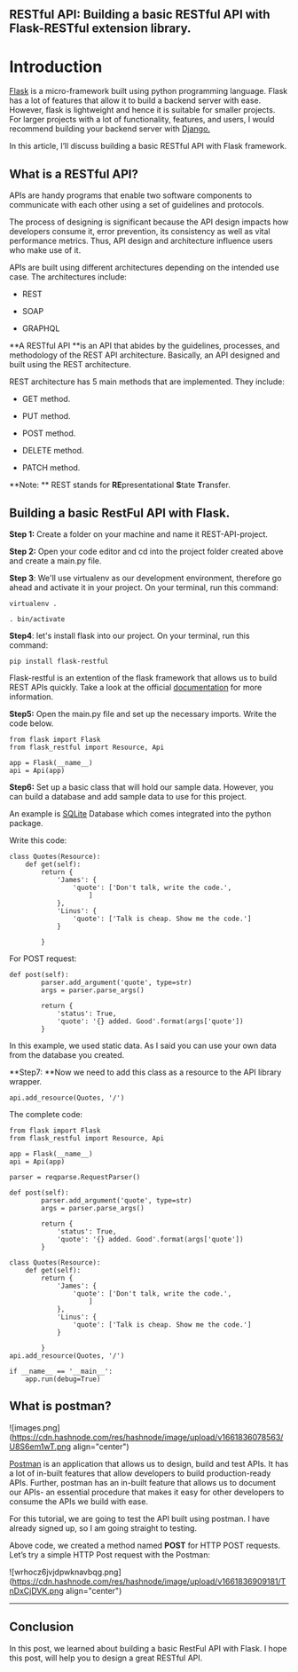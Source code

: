 ## RESTful API: Building a basic RESTful API with Flask-RESTful extension library.

# Introduction
[Flask](https://flask.palletsprojects.com/en/2.0.x/quickstart/) is a micro-framework built using python programming language. 
Flask has a lot of features that allow it to build a backend server with ease. However, flask is lightweight and hence it is suitable for smaller projects. For larger projects with a lot of functionality, features, and users, I would recommend building your backend server with [Django.](https://docs.djangoproject.com/en/4.1/)

In this article, I’ll discuss building a basic RESTful API with Flask framework. 

## What is a RESTful API?
APIs are handy programs that enable two software components to communicate with each other using a set of guidelines and protocols. 

The process of designing is significant because the API design impacts how developers consume it, error prevention, its consistency as well as vital performance metrics. Thus, API design and architecture influence users who make use of it.

APIs are built using different architectures depending on the intended use case. The architectures include:

- REST

- SOAP

- GRAPHQL

**A RESTful API **is an API that abides by the guidelines, processes, and methodology of the REST API architecture. Basically, an API designed and built using the REST architecture.

REST architecture has 5 main methods that are implemented. They include:

- GET method.

- PUT method.

- POST method.

- DELETE method.

- PATCH method.


**Note: ** REST stands for **RE**presentational **S**tate **T**ransfer.

## Building a basic RestFul API with Flask.
**Step 1:** Create a folder on your machine and name it REST-API-project.

 **Step 2:** Open your code editor and cd into the project folder created above and create a main.py file.
 
**Step 3**: We'll use virtualenv as our development environment, therefore go ahead and activate it in your project. On your terminal, run this command:

```
virtualenv .

. bin/activate
``` 
**Step4**: let's install flask into our project. On your terminal, run this command:

```
pip install flask-restful
``` 
Flask-restful is an extention of the flask framework that allows us to build REST APIs quickly. Take a look at the official [documentation](https://flask-restful.readthedocs.io/en/latest/) for more information.

**Step5:** Open the main.py file and set up the necessary imports. Write the code below.

```
from flask import Flask
from flask_restful import Resource, Api

app = Flask(__name__)
api = Api(app)

``` 
**Step6:** Set up a basic class that will hold our sample data. However, you can build a database and add sample data to use for this project. 

An example is [SQLite](https://www.sqlite.org/docs.html) Database which comes integrated into the python package.

Write this code:

```
class Quotes(Resource):
    def get(self):
        return {
            'James': {
                'quote': ['Don't talk, write the code.', 
                    ]
            },
            'Linus': {
                'quote': ['Talk is cheap. Show me the code.']
            }

        }
``` 
For POST request: 

```
def post(self):
        parser.add_argument('quote', type=str)
        args = parser.parse_args()

        return {
            'status': True,
            'quote': '{} added. Good'.format(args['quote'])
        }

``` 

In this example, we used static data. As I said you can use your own data from the database you created. 

**Step7: **Now we need to add this class as a resource to the API library wrapper. 


```
api.add_resource(Quotes, '/')

``` 

The complete code: 

```
from flask import Flask
from flask_restful import Resource, Api

app = Flask(__name__)
api = Api(app)

parser = reqparse.RequestParser()

def post(self):
        parser.add_argument('quote', type=str)
        args = parser.parse_args()

        return {
            'status': True,
            'quote': '{} added. Good'.format(args['quote'])
        }

class Quotes(Resource):
    def get(self):
        return {
            'James': {
                'quote': ['Don't talk, write the code.', 
                    ]
            },
            'Linus': {
                'quote': ['Talk is cheap. Show me the code.']
            }

        }
api.add_resource(Quotes, '/')

if __name__ == '__main__':
    app.run(debug=True)
``` 


## What is postman?

![images.png](https://cdn.hashnode.com/res/hashnode/image/upload/v1661836078563/U8S6em1wT.png align="center")

[Postman](https://www.postman.com/) is an application that allows us to design, build and test APIs. It has a lot of in-built features that allow developers to build production-ready APIs. Further, postman has an in-built feature that allows us to document our APIs- an essential procedure that makes it easy for other developers to consume the APIs we build with ease.

For this tutorial, we are going to test the API built using postman. I have already signed up, so I am going straight to testing. 

Above code, we created a method named **POST** for HTTP POST requests. 
Let’s try a simple HTTP Post request with the Postman:

![wrhocz6jvjdpwknavbqg.png](https://cdn.hashnode.com/res/hashnode/image/upload/v1661836909181/TnDxCjDVK.png align="center")



***
## Conclusion
In this post, we learned about building a basic RestFul API with Flask. I hope this post, will help you to design a great RESTful API.



























